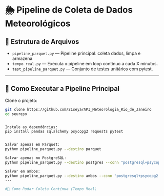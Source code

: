 # 🌦️ Pipeline de Coleta de Dados Meteorológicos

## 📂 Estrutura de Arquivos
- `pipeline_parquet.py` — Pipeline principal: coleta dados, limpa e armazena.
- `tempo_real.py` — Executa o pipeline em loop contínuo a cada X minutos.
- `test_pipeline_parquet.py` — Conjunto de testes unitários com pytest.

---

## 🚀 Como Executar a Pipeline Principal

Clone o projeto:

```bash
git clone https://github.com/21seya/API_Meteorologia_Rio_de_Janeiro
cd seurepo


Instale as dependências:
pip install pandas sqlalchemy psycopg2 requests pytest


Salvar apenas em Parquet:
python pipeline_parquet.py --destino parquet

Salvar apenas no PostgreSQL:
python pipeline_parquet.py --destino postgres --conn "postgresql+psycopg2://usuario:senha@localhost:5432/nome_do_banco"

Salvar em ambos:
python pipeline_parquet.py --destino ambos --conn "postgresql+psycopg2://usuario:senha@localhost:5432/nome_do_banco"
---

#🔁 Como Rodar Coleta Contínua (Tempo Real)